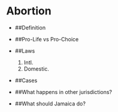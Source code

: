 Abortion
========

+ ##Definition

+ ##Pro-Life vs Pro-Choice

+ ##Laws
    1. Intl.
    2. Domestic.

+ ##Cases

+ ##What happens in other jurisdictions?

+ ##What should Jamaica do?

